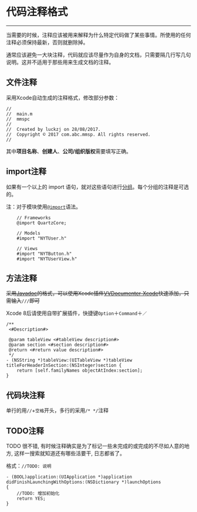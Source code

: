 # 代码**注释格式**

---

当需要的时候，注释应该被用来解释为什么特定代码做了某些事情。所使用的任何注释必须保持最新，否则就删除掉。

通常应该避免一大块注释，代码就应该尽量作为自身的文档，只需要隔几行写几句说明。这并不适用于那些用来生成文档的注释。

## **文件注释**

采用Xcode自动生成的注释格式，修改部分参数：

```
//
//  main.m
//  mmspc
//
//  Created by luckzj on 28/08/2017.
//  Copyright © 2017 com.abc.mmsp. All rights reserved.
//
```

其中**项目名称**、**创建人**、**公司/组织版权**需要填写正确。

## **import注释**

如果有一个以上的 import 语句，就对这些语句进行[分组](https://ashfurrow.com/blog/structuring-modern-objective-c/#grouping-import-statements)。每个分组的注释是可选的。

注：对于模块使用[`@import`](http://clang.llvm.org/docs/Modules.html#using-modules)语法。

```
    // Frameworks
    @import QuartzCore;

    // Models
    #import "NYTUser.h"

    // Views
    #import "NYTButton.h"
    #import "NYTUserView.h"
```

## **方法注释**

~~采用~~[~~Javadoc~~](https://en.wikipedia.org/wiki/Javadoc)~~的格式，可以使用Xcode插件~~[~~VVDocumenter-Xcode~~](https://github.com/onevcat/VVDocumenter-Xcode)~~快速添加，只需输入~~`///`~~即可~~

Xcode 8后请使用自带扩展插件，快捷键`Option`＋`Command`＋`／`

```
/**
 <#Description#>

 @param tableView <#tableView description#>
 @param section <#section description#>
 @return <#return value description#>
 */
- (NSString *)tableView:(UITableView *)tableView titleForHeaderInSection:(NSInteger)section {
    return [self.familyNames objectAtIndex:section];
}
```

## **代码块注释**

单行的用`//`+`空格`开头，多行的采用`/* */`注释

## **TODO注释**

TODO 很不错, 有时候注释确实是为了标记一些未完成的或完成的不尽如人意的地方, 这样一搜索就知道还有哪些活要干, 日志都省了。

格式：`//TODO: 说明`

```
- (BOOL)application:(UIApplication *)application didFinishLaunchingWithOptions:(NSDictionary *)launchOptions
{
    //TODO: 增加初始化
    return YES;
}
```



